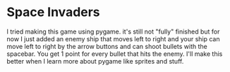 # Space Invaders
I tried making this game using pygame. it's still not "fully" finished but for now I just added an enemy ship that moves left to right and your ship can move left to right by the arrow buttons and can shoot bullets with the spacebar. You get 1 point for every bullet that hits the enemy. I'll make this better when I learn more about pygame like sprites and stuff.